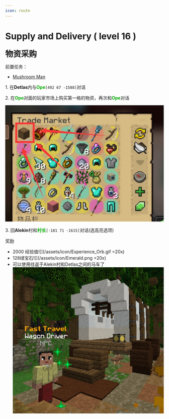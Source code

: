 ```yaml
---
icon: route
---
```



# Supply and Delivery ( level 16 )
<span style="font-size: 25px;">**物资采购**</span>

前置任务：
+ [Mushroom Man](/quests/lvl1-10/level%206%20-%20mushroom%20man.html)

<span class="stage-index">1.</span> 在**Detlas**内与<font color=00AA00>**Ope**</font>`[492 67 -1588]`对话

<span class="stage-index">2.</span> 在<font color=00AA00>**Ope**</font>对面的玩家市场上购买第一格的物资，再次和<font color=00AA00>**Ope**</font>对话

![](/assets/img/lvl16-1.jpg)

<span class="stage-index">3.</span> 回**Alekin**村和<font color=00AA00>**村长**</font>`[-181 71 -1615]`对话(选高亮选项)

奖励
+ 2000 经验值![](/assets/icon/Experience_Orb.gif =20x) 
+ 128绿宝石![](/assets/icon/Emerald.png =20x)
+ 可以使用往返于Alekin村和Detlas之间的马车了
  ![](/assets/img/lvl16-2.jpg)